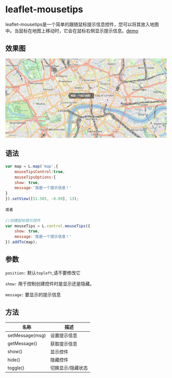# leaflet-mousetips

leaflet-mousetips是一个简单的跟随鼠标提示信息控件，您可以将其放入地图中。当鼠标在地图上移动时，它会在鼠标右侧显示提示信息。[demo](http://examples.panzhiyue.website/leaflet/mousetips/example/index.html)

## 效果图

![1621501010621](README.assets/1621501010621.png)

## 语法 

```javascript
var map = L.map('map',{
    mouseTipsControl:true,
    mouseTipsOptions:{
    show: true,
    message:'我是一个提示信息！'
}
}).setView([51.505, -0.09], 13);

或者

//创建鼠标提示控件
var mouseTips = L.control.mouseTips({
    show: true,
    message:'我是一个提示信息！'
}).addTo(map);
```

## 参数

`position:` 默认`topleft`,请不要修改它

`show:` 用于控制创建控件时是显示还是隐藏。

`message:` 要显示的提示信息

## 方法

| 名称            | 描述              |
| --------------- | ----------------- |
| setMessage(msg) | 设置提示信息      |
| getMessage()    | 获取提示信息      |
| show()          | 显示控件          |
| hide()          | 隐藏控件          |
| toggle()        | 切换显示/隐藏状态 |

